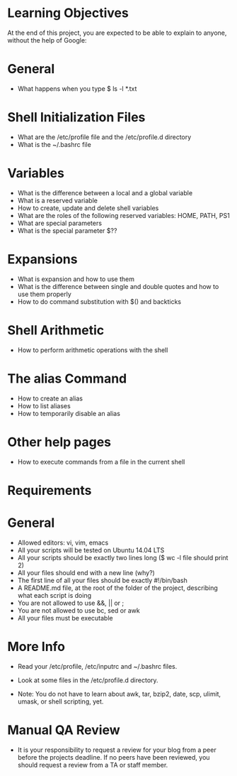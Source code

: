 # Learning Objectives
At the end of this project, you are expected to be able to explain to anyone, without the help of Google:

# General
- What happens when you type $ ls -l *.txt
# Shell Initialization Files
- What are the /etc/profile file and the /etc/profile.d directory
- What is the ~/.bashrc file
# Variables
- What is the difference between a local and a global variable
- What is a reserved variable
- How to create, update and delete shell variables
- What are the roles of the following reserved variables: HOME, PATH, PS1
- What are special parameters
- What is the special parameter $??
# Expansions
- What is expansion and how to use them
- What is the difference between single and double quotes and how to use them properly
- How to do command substitution with $() and backticks
# Shell Arithmetic
- How to perform arithmetic operations with the shell
# The alias Command
- How to create an alias
- How to list aliases
- How to temporarily disable an alias
# Other help pages
- How to execute commands from a file in the current shell
# Requirements
# General
- Allowed editors: vi, vim, emacs
- All your scripts will be tested on Ubuntu 14.04 LTS
- All your scripts should be exactly two lines long ($ wc -l file should print 2)
- All your files should end with a new line (why?)
- The first line of all your files should be exactly #!/bin/bash
- A README.md file, at the root of the folder of the project, describing what each script is doing
- You are not allowed to use &&, || or ;
- You are not allowed to use bc, sed or awk
- All your files must be executable
# More Info
- Read your /etc/profile, /etc/inputrc and ~/.bashrc files.

- Look at some files in the /etc/profile.d directory.

- Note: You do not have to learn about awk, tar, bzip2, date, scp, ulimit, umask, or shell scripting, yet.

# Manual QA Review
- It is your responsibility to request a review for your blog from a peer before the projects deadline. If no peers have been reviewed, you should request a review from a TA or staff member.
